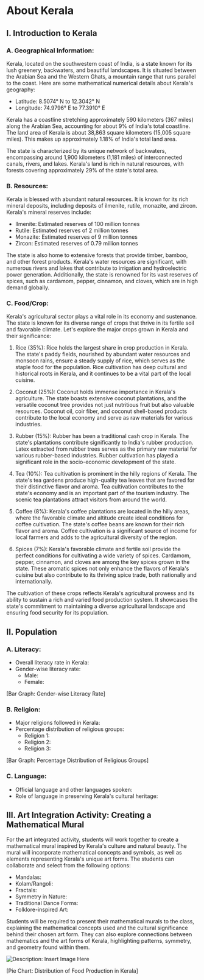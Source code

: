 # About Kerala

## I. Introduction to Kerala

### A. Geographical Information:
Kerala, located on the southwestern coast of India, is a state known for its lush greenery, backwaters, and beautiful landscapes. It is situated between the Arabian Sea and the Western Ghats, a mountain range that runs parallel to the coast. Here are some mathematical numerical details about Kerala's geography:

- Latitude: 8.5074° N to 12.3042° N
- Longitude: 74.9796° E to 77.3910° E

Kerala has a coastline stretching approximately 590 kilometers (367 miles) along the Arabian Sea, accounting for about 9% of India's total coastline. The land area of Kerala is about 38,863 square kilometers (15,005 square miles). This makes up approximately 1.18% of India's total land area.

The state is characterized by its unique network of backwaters, encompassing around 1,900 kilometers (1,181 miles) of interconnected canals, rivers, and lakes. Kerala's land is rich in natural resources, with forests covering approximately 29% of the state's total area.

### B. Resources:
Kerala is blessed with abundant natural resources. It is known for its rich mineral deposits, including deposits of ilmenite, rutile, monazite, and zircon. Kerala's mineral reserves include:
- Ilmenite: Estimated reserves of 100 million tonnes
- Rutile: Estimated reserves of 2 million tonnes
- Monazite: Estimated reserves of 9 million tonnes
- Zircon: Estimated reserves of 0.79 million tonnes

The state is also home to extensive forests that provide timber, bamboo, and other forest products. Kerala's water resources are significant, with numerous rivers and lakes that contribute to irrigation and hydroelectric power generation. Additionally, the state is renowned for its vast reserves of spices, such as cardamom, pepper, cinnamon, and cloves, which are in high demand globally.

### C. Food/Crop:

Kerala's agricultural sector plays a vital role in its economy and sustenance. The state is known for its diverse range of crops that thrive in its fertile soil and favorable climate. Let's explore the major crops grown in Kerala and their significance:

1. Rice (35%):
Rice holds the largest share in crop production in Kerala. The state's paddy fields, nourished by abundant water resources and monsoon rains, ensure a steady supply of rice, which serves as the staple food for the population. Rice cultivation has deep cultural and historical roots in Kerala, and it continues to be a vital part of the local cuisine.

2. Coconut (25%):
Coconut holds immense importance in Kerala's agriculture. The state boasts extensive coconut plantations, and the versatile coconut tree provides not just nutritious fruit but also valuable resources. Coconut oil, coir fiber, and coconut shell-based products contribute to the local economy and serve as raw materials for various industries.

3. Rubber (15%):
Rubber has been a traditional cash crop in Kerala. The state's plantations contribute significantly to India's rubber production. Latex extracted from rubber trees serves as the primary raw material for various rubber-based industries. Rubber cultivation has played a significant role in the socio-economic development of the state.

4. Tea (10%):
Tea cultivation is prominent in the hilly regions of Kerala. The state's tea gardens produce high-quality tea leaves that are favored for their distinctive flavor and aroma. Tea cultivation contributes to the state's economy and is an important part of the tourism industry. The scenic tea plantations attract visitors from around the world.

5. Coffee (8%):
Kerala's coffee plantations are located in the hilly areas, where the favorable climate and altitude create ideal conditions for coffee cultivation. The state's coffee beans are known for their rich flavor and aroma. Coffee cultivation is a significant source of income for local farmers and adds to the agricultural diversity of the region.

6. Spices (7%):
Kerala's favorable climate and fertile soil provide the perfect conditions for cultivating a wide variety of spices. Cardamom, pepper, cinnamon, and cloves are among the key spices grown in the state. These aromatic spices not only enhance the flavors of Kerala's cuisine but also contribute to its thriving spice trade, both nationally and internationally.

The cultivation of these crops reflects Kerala's agricultural prowess and its ability to sustain a rich and varied food production system. It showcases the state's commitment to maintaining a diverse agricultural landscape and ensuring food security for its population.

## II. Population

### A. Literacy:
- Overall literacy rate in Kerala: 
- Gender-wise literacy rate:
  - Male:
  - Female:

[Bar Graph: Gender-wise Literacy Rate]

### B. Religion:
- Major religions followed in Kerala:
- Percentage distribution of religious groups:
  - Religion 1:
  - Religion 2:
  - Religion 3:

[Bar Graph: Percentage Distribution of Religious Groups]

### C. Language:
- Official language and other languages spoken:
- Role of language in preserving Kerala's cultural heritage:

## III. Art Integration Activity: Creating a Mathematical Mural

For the art integrated activity, students will work together to create a mathematical mural inspired by Kerala's culture and natural beauty. The mural will incorporate mathematical concepts and symbols, as well as elements representing Kerala's unique art forms. The students can collaborate and select from the following options:

- Mandalas:
- Kolam/Rangoli:
- Fractals:
- Symmetry in Nature:
- Traditional Dance Forms:
- Folklore-inspired Art:

Students will be required to present their mathematical murals to the class, explaining the mathematical concepts used and the cultural significance behind their chosen art form. They can also explore connections between mathematics and the art forms of Kerala, highlighting patterns, symmetry, and geometry found within them.

![Description: Insert Image Here](image.jpg)

[Pie Chart: Distribution of Food Production in Kerala]

